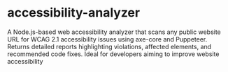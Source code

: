 # accessibility-analyzer
A Node.js-based web accessibility analyzer that scans any public website URL for WCAG 2.1 accessibility issues using axe-core and Puppeteer. Returns detailed reports highlighting violations, affected elements, and recommended code fixes. Ideal for developers aiming to improve website accessibility
